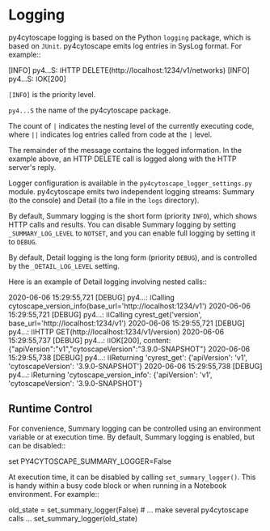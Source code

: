 Logging
=======

py4cytoscape logging is based on the Python ``logging`` package, which is based on ``JUnit``. 
py4cytoscape emits log entries in SysLog format. For example::

   [INFO] py4...S:  ǀHTTP DELETE(http://localhost:1234/v1/networks)
   [INFO] py4...S:  ǀOK[200]  

``[INFO]`` is the priority level.

``py4...S`` the name of the py4cytoscape package.

The count of ``|`` indicates the nesting level of the currently executing code, where ``||`` indicates log entries called from code at the ``|`` level. 

The remainder of the message contains the logged information. In the example above, an HTTP DELETE call is logged along with the HTTP server's reply.
 
Logger configuration is available in the ``py4cytoscape_logger_settings.py`` module. py4cytoscape emits two independent logging streams: Summary (to the console) and Detail (to a file in the ``logs`` directory).

By default, Summary logging is the short form (priority ``INFO``), which shows HTTP calls and results. You can disable Summary logging by setting ``_SUMMARY_LOG_LEVEL`` to ``NOTSET``, and you can enable full logging by setting it to ``DEBUG``.

By default, Detail logging is the long form (priority ``DEBUG``), and is controlled by the ``_DETAIL_LOG_LEVEL`` setting.

Here is an example of Detail logging involving nested calls::

   2020-06-06 15:29:55,721 [DEBUG] py4...: ǀCalling cytoscape_version_info(base_url='http://localhost:1234/v1')
   2020-06-06 15:29:55,721 [DEBUG] py4...: ǀǀCalling cyrest_get('version', base_url='http://localhost:1234/v1')
   2020-06-06 15:29:55,721 [DEBUG] py4...: ǀǀHTTP GET(http://localhost:1234/v1/version)
   2020-06-06 15:29:55,737 [DEBUG] py4...: ǀǀOK[200], content: {"apiVersion":"v1","cytoscapeVersion":"3.9.0-SNAPSHOT"}
   2020-06-06 15:29:55,738 [DEBUG] py4...: ǀǀReturning 'cyrest_get': {'apiVersion': 'v1', 'cytoscapeVersion': '3.9.0-SNAPSHOT'}
   2020-06-06 15:29:55,738 [DEBUG] py4...: ǀReturning 'cytoscape_version_info': {'apiVersion': 'v1', 'cytoscapeVersion': '3.9.0-SNAPSHOT'}

Runtime Control
---------------
   
For convenience, Summary logging can be controlled using an environment variable or at execution time. By default, Summary logging is enabled, but can be disabled::

   set PY4CYTOSCAPE_SUMMARY_LOGGER=False

At execution time, it can be disabled by calling ``set_summary_logger()``. This is handy within a busy code block or when running in a Notebook environment. For example::

   old_state = set_summary_logger(False)
     # ... make several py4cytoscape calls ...
   set_summary_logger(old_state)


